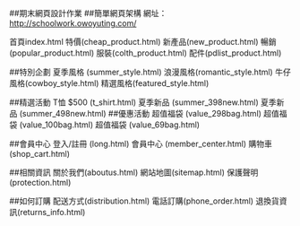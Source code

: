 ##期末網頁設計作業
##簡單網頁架構
網址：http://schoolwork.owoyuting.com/

首頁index.html
特價(cheap_product.html)
新產品(new_product.html)
暢銷(popular_product.html)
服裝(colth_product.html)
配件(pdlist_product.html)

##特別企劃
夏季風格 (summer_style.html)
浪漫風格(romantic_style.html)
牛仔風格(cowboy_style.html)
精選風格(featured_style.html)

##精選活動
T恤 $500 (t_shirt.html)
夏季新品 (summer_398new.html)
夏季新品 (summer_498new.html)
##優惠活動
超值福袋 (value_298bag.html)
超值福袋 (value_100bag.html)
超值福袋 (value_69bag.html)

##會員中心
登入/註冊 (long.html)
會員中心 (member_center.html)
購物車 (shop_cart.html)

##相關資訊
關於我們(aboutus.html)
網站地圖(sitemap.html)
保護聲明(protection.html)

##如何訂購
配送方式(distribution.html)
電話訂購(phone_order.html)
退換貨資訊(returns_info.html)



